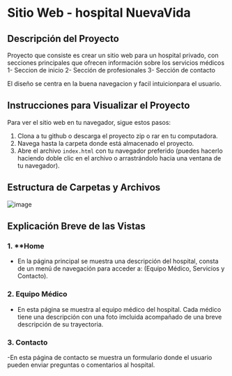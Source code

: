 # Sitio Web - hospital NuevaVida

## Descripción del Proyecto
Proyecto que consiste es crear un sitio web para un hospital privado, con secciones principales que ofrecen información sobre los servicios médicos
1- Seccion de inicio
2- Sección de profesionales
3- Sección de contacto

El diseño se centra en la buena navegacion y facil intuicionpara el usuario.

## Instrucciones para Visualizar el Proyecto
Para ver el sitio web en tu navegador, sigue estos pasos:

1. Clona a tu github o descarga el proyecto zip o rar en tu computadora.
2. Navega hasta la carpeta donde está almacenado el proyecto.
3. Abre el archivo `index.html` con tu navegador preferido (puedes hacerlo haciendo doble clic en el archivo o arrastrándolo hacia una ventana de tu navegador).

## Estructura de Carpetas y Archivos



![image](https://github.com/user-attachments/assets/44c1af68-d7e1-4795-a665-a394beee1a7e)




## Explicación Breve de las Vistas

### 1. **Home
- En la página principal se muestra una descripción del hospital, consta de un menú de navegación para acceder a: (Equipo Médico, Servicios y Contacto).

### 2. **Equipo Médico**
- En esta página se muestra al equipo médico del hospital. Cada médico tiene una descripción con una foto imcluida acompañado de una breve descripción de su trayectoria.

### 3. **Contacto**
-En esta página de contacto se muestra un formulario donde el usuario pueden enviar preguntas o comentarios al hospital.



